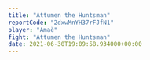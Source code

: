 ```yaml
---
title: "Attumen the Huntsman"
reportCode: "2dxwMnYH37rFJfN1"
player: "Amaè"
fight: "Attumen the Huntsman"
date: 2021-06-30T19:09:58.934000+00:00
---
```

